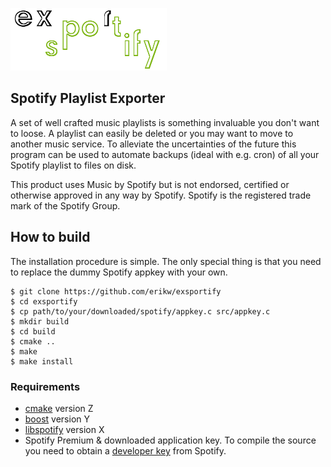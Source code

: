 ![exsportify-logo](img/logo_250x100.png)
## Spotify Playlist Exporter

A set of well crafted music playlists is something invaluable you don't want to loose. A playlist can easily be deleted or you may want to move to another music service. To alleviate the uncertainties of the future this program can be used to automate backups (ideal with e.g. cron) of all your Spotify playlist to files on disk.

This product uses Music by Spotify but is not endorsed, certified or otherwise approved in any way by Spotify. Spotify is the registered trade mark of the Spotify Group.

## How to build
The installation procedure is simple. The only special thing is that you need to replace the dummy Spotify appkey with your own.

```console
$ git clone https://github.com/erikw/exsportify
$ cd exsportify
$ cp path/to/your/downloaded/spotify/appkey.c src/appkey.c
$ mkdir build
$ cd build
$ cmake ..
$ make
$ make install
```

### Requirements

* [cmake](http://www.cmake.org/) version Z
* [boost](http://www.boost.org/) version Y
* [libspotify](https://developer.spotify.com/technologies/libspotify/) version X
* Spotify Premium & downloaded application key. To compile the source you need to obtain a [developer key](https://developer.spotify.com/technologies/libspotify/) from Spotify.
